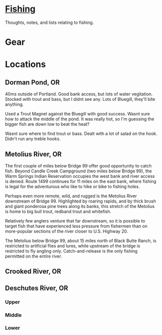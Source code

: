 # [Fishing](/fishing)
Thoughts, notes, and lists relating to fishing.

# Gear

# Locations
## Dorman Pond, OR
40ms outside of Portland. Good bank access, but lots of water vegitation.
Stocked with trout and bass, but I didnt see any. Lots of Bluegill, they'll bite
anything.

Used a Trout Magnet against the Bluegill with good success. Wasnt sure how to
attack the middle of the pond. It was really hot, so I'm guessing the bigger
fish are down low to beat the heat?

Wasnt sure where to find trout or bass. Dealt with a lot of salad on the hook.
Didn't run any treble hooks.

## Metolius River, OR
The first couple of miles below Bridge 99 offer good opportunity to
catch fish. Beyond Candle Creek Campground (two miles below Bridge 99), the Warm
Springs Indian Reservation occupies the west bank and river access is denied.
Route 1499 continues for 11 miles on the east bank, where fishing is legal for
the adventurous who like to hike or bike to fishing holes.

Perhaps even more remote, wild, and rugged is the Metolius River downstream of
Bridge 99. Highlighted by roaring rapids, and by thick brush and giant ponderosa
pine trees along its banks, this stretch of the Metolius is home to big bull
trout, redband trout and whitefish.

Relatively few anglers venture that far downstream, so it is possible to target
fish that have experienced less pressure from fishermen than on more-popular
sections of the river closer to U.S. Highway 20.

The Metolius below Bridge 99, about 15 miles north of Black Butte Ranch, is
restricted to artificial flies and lures, while upstream of the bridge is
restricted to fly angling only. Catch-and-release is the only fishing permitted
on the entire river.

## Crooked River, OR
## Deschutes River, OR
### Upper
### Middle
### Lower
